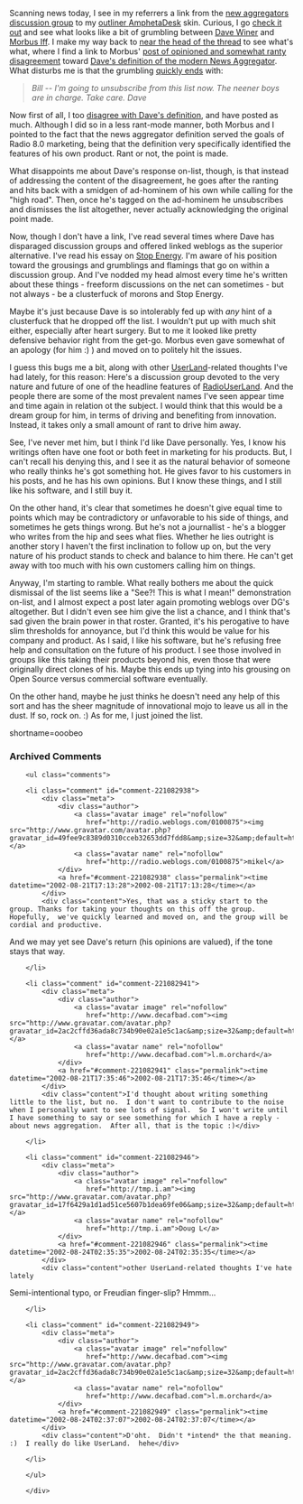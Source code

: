 <p>Scanning news today, I see in my referrers a link from the <a href="http://groups.yahoo.com/group/aggregators/">new aggregators discussion group</a> to my <a href="http://www.decafbad.com/news_archives/000228.phtml">outliner <a href="http://www.decafbad.com/twiki/bin/view/Main/AmphetaDesk">AmphetaDesk</a> skin</a>.  Curious, I go <a href="http://groups.yahoo.com/group/aggregators/message/44?threaded=1">check it out</a> and see what looks like a bit of grumbling between <a href="http://www.scripting.com">Dave Winer</a> and <a href="http://www.disobey.com">Morbus Iff</a>.  I make my way back to <a href="http://groups.yahoo.com/group/aggregators/message/42">near the head of the thread</a> to see what's what, where I find a link to Morbus' <a href="http://www.disobey.com/dnn/2002/06/index.shtml#001333">post of opinioned and somewhat ranty disagreement</a> toward <a href="http://radio.userland.com/whatIsANewsAggregator">Dave's definition of the modern News Aggregator</a>.  What disturbs me is that the grumbling <a href="http://groups.yahoo.com/group/aggregators/message/48">quickly ends</a> with:<blockquote><i>Bill -- I'm going to unsubscribe from this list now. The neener boys are in charge. Take care. Dave</i></blockquote>Now first of all, I too <a href="http://www.decafbad.com/news_archives/000191.phtml">disagree with Dave's definition</a>, and have posted as much.  Although I did so in a less rant-mode manner, both Morbus and I pointed to the fact that the news aggregator definition served the goals of Radio 8.0 marketing, being that the definition very specifically identified the features of his own product.  Rant or not, the point is made.</p>
<p>What disappoints me about Dave's response on-list, though, is that instead of addressing the content of the disagreement, he goes after the ranting and hits back with a smidgen of ad-hominem of his own while calling for the "high road".  Then, once he's tagged on the ad-hominem he unsubscribes and dismisses the list altogether, never actually acknowledging the original point made.</p>
<p>Now, though I don't have a link, I've read several times where Dave has disparaged discussion groups and offered linked weblogs as the superior alternative.  I've read his essay on <a href="http://www.userland.com/whatIsStopEnergy">Stop Energy</a>.  I'm aware of his position toward the grousings and grumblings and flamings that go on within a discussion group.  And I've nodded my head almost every time he's written about these things - freeform discussions on the net can sometimes - but not always - be a clusterfuck of morons and Stop Energy.</p>
<p>Maybe it's just because Dave is so intolerably fed up with <i>any</i> hint of a clusterfuck that he dropped off the list.  I wouldn't put up with much shit either, especially after heart surgery.  But to me it looked like pretty defensive behavior right from the get-go.  Morbus even gave somewhat of an apology (for him :) ) and moved on to politely hit the issues.</p>
<p>I guess this bugs me a bit, along with other <a href="http://www.decafbad.com/twiki/bin/view/Main/UserLand">UserLand</a>-related thoughts I've had lately, for this reason:  Here's a discussion group devoted to the very nature and future of one of the headline features of <a href="http://www.decafbad.com/twiki/bin/view/Main/RadioUserLand">RadioUserLand</a>.  And the people there are some of the most prevalent names I've seen appear time and time again in relation ot the subject.  I would think that this would be a dream group for him, in terms of driving and benefiting from innovation.  Instead, it takes only a small amount of rant to drive him away.</p>
<p>See, I've never met him, but I think I'd like Dave personally.  Yes, I know his writings often have one foot or both feet in marketing for his products.  But, I can't recall his denying this, and I see it as the natural behavior of someone who really thinks he's got something hot.  He gives favor to his customers in his posts, and he has his own opinions.  But I know these things, and I still like his software, and I still buy it.</p>
<p>On the other hand, it's clear that sometimes he doesn't give equal time to points which may be contradictory or unfavorable to his side of things, and sometimes he gets things wrong.  But he's not a journallist - he's a blogger who writes from the hip and sees what flies.  Whether he lies outright is another story I haven't the first inclination to follow up on, but the very nature of his product stands to check and balance to him there.  He can't get away with too much with his own customers calling him on things.</p>
<p>Anyway, I'm starting to ramble.  What really bothers me about the quick dismissal of the list seems like a "See?! This is what I mean!" demonstration on-list, and I almost expect a post later again promoting weblogs over DG's altogether.  But I didn't even see him give the list a chance, and I think that's sad given the brain power in that roster.  Granted, it's his perogative to have slim thresholds for annoyance, but I'd think this would be value for his company and product.  As I said, I like his software, but he's refusing free help and consultation on the future of his product.  I see those involved in groups like this taking their products beyond his, even those that were originally direct clones of his.  Maybe this ends up tying into his grousing on Open Source versus commercial software eventually.</p>
<p>On the other hand, maybe he just thinks he doesn't need any help of this sort and has the sheer magnitude of innovational mojo to leave us all in the dust.  If so, rock on.  :)  As for me, I just joined the list.</p>
<!--more-->
shortname=ooobeo

<div id="comments" class="comments archived-comments">
            <h3>Archived Comments</h3>
            
        <ul class="comments">
            
        <li class="comment" id="comment-221082938">
            <div class="meta">
                <div class="author">
                    <a class="avatar image" rel="nofollow" 
                       href="http://radio.weblogs.com/0100875"><img src="http://www.gravatar.com/avatar.php?gravatar_id=49fee9c8389d0310cceb32653dd7fdd8&amp;size=32&amp;default=http://mediacdn.disqus.com/1320279820/images/noavatar32.png"/></a>
                    <a class="avatar name" rel="nofollow" 
                       href="http://radio.weblogs.com/0100875">mikel</a>
                </div>
                <a href="#comment-221082938" class="permalink"><time datetime="2002-08-21T17:13:28">2002-08-21T17:13:28</time></a>
            </div>
            <div class="content">Yes, that was a sticky start to the group. Thanks for taking your thoughts on this off the group. Hopefully,  we've quickly learned and moved on, and the group will be cordial and productive. 
And we may yet see Dave's return (his opinions are valued), if the tone stays that way.</div>
            
        </li>
    
        <li class="comment" id="comment-221082941">
            <div class="meta">
                <div class="author">
                    <a class="avatar image" rel="nofollow" 
                       href="http://www.decafbad.com"><img src="http://www.gravatar.com/avatar.php?gravatar_id=2ac2cffd36ada8c734b90e02a1e5c1ac&amp;size=32&amp;default=http://mediacdn.disqus.com/1320279820/images/noavatar32.png"/></a>
                    <a class="avatar name" rel="nofollow" 
                       href="http://www.decafbad.com">l.m.orchard</a>
                </div>
                <a href="#comment-221082941" class="permalink"><time datetime="2002-08-21T17:35:46">2002-08-21T17:35:46</time></a>
            </div>
            <div class="content">I'd thought about writing something little to the list, but no.  I don't want to contribute to the noise when I personally want to see lots of signal.  So I won't write until I have something to say or see something for which I have a reply - about news aggregation.  After all, that is the topic :)</div>
            
        </li>
    
        <li class="comment" id="comment-221082946">
            <div class="meta">
                <div class="author">
                    <a class="avatar image" rel="nofollow" 
                       href="http://tmp.i.am"><img src="http://www.gravatar.com/avatar.php?gravatar_id=17f6429a1d1ad51ce5607b1dea69fe06&amp;size=32&amp;default=http://mediacdn.disqus.com/1320279820/images/noavatar32.png"/></a>
                    <a class="avatar name" rel="nofollow" 
                       href="http://tmp.i.am">Doug L</a>
                </div>
                <a href="#comment-221082946" class="permalink"><time datetime="2002-08-24T02:35:35">2002-08-24T02:35:35</time></a>
            </div>
            <div class="content">other UserLand-related thoughts I've hate lately 

Semi-intentional typo, or Freudian finger-slip?
Hmmm...</div>
            
        </li>
    
        <li class="comment" id="comment-221082949">
            <div class="meta">
                <div class="author">
                    <a class="avatar image" rel="nofollow" 
                       href="http://www.decafbad.com"><img src="http://www.gravatar.com/avatar.php?gravatar_id=2ac2cffd36ada8c734b90e02a1e5c1ac&amp;size=32&amp;default=http://mediacdn.disqus.com/1320279820/images/noavatar32.png"/></a>
                    <a class="avatar name" rel="nofollow" 
                       href="http://www.decafbad.com">l.m.orchard</a>
                </div>
                <a href="#comment-221082949" class="permalink"><time datetime="2002-08-24T02:37:07">2002-08-24T02:37:07</time></a>
            </div>
            <div class="content">D'oht.  Didn't *intend* the that meaning.  :)  I really do like UserLand.  hehe</div>
            
        </li>
    
        </ul>
    
        </div>
    